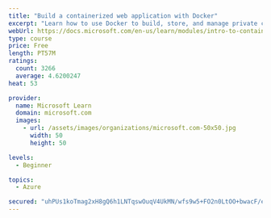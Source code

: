 ```yaml
---
title: "Build a containerized web application with Docker"
excerpt: "Learn how to use Docker to build, store, and manage private container images with the Azure Container Registry."
webUrl: https://docs.microsoft.com/en-us/learn/modules/intro-to-containers/
type: course
price: Free
length: PT57M
ratings:
  count: 3266
  average: 4.6200247
heat: 53

provider:
  name: Microsoft Learn
  domain: microsoft.com
  images:
    - url: /assets/images/organizations/microsoft.com-50x50.jpg
      width: 50
      height: 50

levels:
  - Beginner

topics:
  - Azure

secured: "uhPUs1koTmag2xH8gQ6h1LNTqswOuqV4UkMN/wfs9w5+FO2n0LtOO+bwacF/e9Qo4zeOmw26x9ol4Rk6ai7MMj6Cxk/5xYj8+ML4j9CQZQWb1Set2Q5VnLJxR2kpiwWsYXS99c3ixWlr3hiDE5MZ960ICqwc9n/U1+MXSoLl/89NWc/zadqcP28DvGB3rN8CDCO2aiKggZgjsNtNx5VJCL7kdF51ka6ABw9Ggj2N/1v1Q9gKvGCiw1BEgUEIQi6m4bualA+sBDV+2v/+6nA55IUs1tI1EVe8DivZcC6eokPaQCfPM4vs1RpyT2PXtSLrpNpCHcGoj07/lbBB7WTW2O4pR3tErWErGT3GhmTKWcmdYQssHWWgvx/BCwxMMPFJ5aX4z46zdvIOD4ksjf4W13g9954oenC9JAr8fN9Gv5U=;A/vuv5RpCjdsM/7qisprPg=="
---
```


